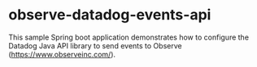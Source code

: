 # observe-datadog-events-api

This sample Spring boot application demonstrates how to configure the Datadog Java API library to send events to Observe (https://www.observeinc.com/). 
